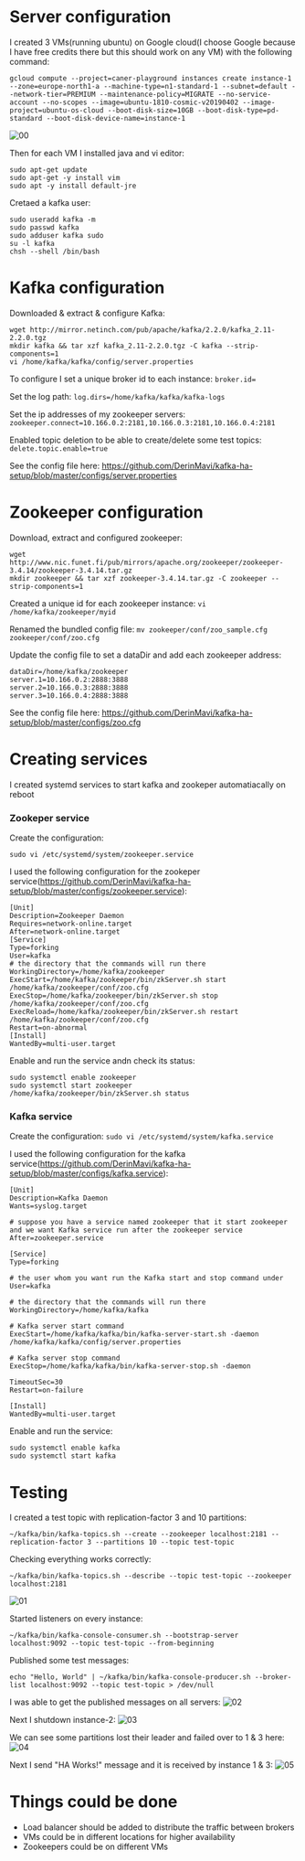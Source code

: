 # Server configuration
I created 3 VMs(running ubuntu) on Google cloud(I choose Google because I have free credits there but this should work on any VM) with the following command:

```
gcloud compute --project=caner-playground instances create instance-1 --zone=europe-north1-a --machine-type=n1-standard-1 --subnet=default --network-tier=PREMIUM --maintenance-policy=MIGRATE --no-service-account --no-scopes --image=ubuntu-1810-cosmic-v20190402 --image-project=ubuntu-os-cloud --boot-disk-size=10GB --boot-disk-type=pd-standard --boot-disk-device-name=instance-1
```
![00](https://github.com/DerinMavi/kafka-ha-setup/blob/master/images/00.png)

Then for each VM I installed java and vi editor:
```
sudo apt-get update
sudo apt-get -y install vim
sudo apt -y install default-jre
```

Cretaed a kafka user:
```
sudo useradd kafka -m
sudo passwd kafka
sudo adduser kafka sudo
su -l kafka
chsh --shell /bin/bash
```
# Kafka configuration
Downloaded & extract & configure Kafka:
```
wget http://mirror.netinch.com/pub/apache/kafka/2.2.0/kafka_2.11-2.2.0.tgz
mkdir kafka && tar xzf kafka_2.11-2.2.0.tgz -C kafka --strip-components=1
vi /home/kafka/kafka/config/server.properties
```
To configure I set a unique broker id to each instance:
`broker.id=`

Set the log path:
`log.dirs=/home/kafka/kafka/kafka-logs`

Set the ip addresses of my zookeeper servers:
`zookeeper.connect=10.166.0.2:2181,10.166.0.3:2181,10.166.0.4:2181`

Enabled topic deletion to be able to create/delete some test topics:
`delete.topic.enable=true`

See the config file here: https://github.com/DerinMavi/kafka-ha-setup/blob/master/configs/server.properties

# Zookeeper configuration
Download, extract and configured zookeeper:
```
wget http://www.nic.funet.fi/pub/mirrors/apache.org/zookeeper/zookeeper-3.4.14/zookeeper-3.4.14.tar.gz
mkdir zookeeper && tar xzf zookeeper-3.4.14.tar.gz -C zookeeper --strip-components=1
```
Created a unique id for each zookeeper instance:
`vi /home/kafka/zookeeper/myid`

Renamed the bundled config file:
`mv zookeeper/conf/zoo_sample.cfg zookeeper/conf/zoo.cfg`

Update the config file to set a dataDir and add each zookeeper address:
```
dataDir=/home/kafka/zookeeper
server.1=10.166.0.2:2888:3888
server.2=10.166.0.3:2888:3888
server.3=10.166.0.4:2888:3888
```
See the config file here: https://github.com/DerinMavi/kafka-ha-setup/blob/master/configs/zoo.cfg

# Creating services
I created systemd services to start kafka and zookeper automatiacally on reboot
### Zookeper service
Create the configuration:
```
sudo vi /etc/systemd/system/zookeeper.service
```

I used the following configuration for the zookeper service(https://github.com/DerinMavi/kafka-ha-setup/blob/master/configs/zookeeper.service):
```
[Unit]
Description=Zookeeper Daemon
Requires=network-online.target
After=network-online.target
[Service]
Type=forking
User=kafka
# the directory that the commands will run there   
WorkingDirectory=/home/kafka/zookeeper
ExecStart=/home/kafka/zookeeper/bin/zkServer.sh start /home/kafka/zookeeper/conf/zoo.cfg
ExecStop=/home/kafka/zookeeper/bin/zkServer.sh stop /home/kafka/zookeeper/conf/zoo.cfg
ExecReload=/home/kafka/zookeeper/bin/zkServer.sh restart /home/kafka/zookeeper/conf/zoo.cfg
Restart=on-abnormal
[Install]
WantedBy=multi-user.target
```

Enable and run the service andn check its status: 
```
sudo systemctl enable zookeeper
sudo systemctl start zookeeper
/home/kafka/zookeeper/bin/zkServer.sh status
```

### Kafka service
Create the configuration:
`sudo vi /etc/systemd/system/kafka.service`

I used the following configuration for the kafka service(https://github.com/DerinMavi/kafka-ha-setup/blob/master/configs/kafka.service):
```
[Unit]
Description=Kafka Daemon
Wants=syslog.target

# suppose you have a service named zookeeper that it start zookeeper and we want Kafka service run after the zookeeper service
After=zookeeper.service

[Service]    
Type=forking

# the user whom you want run the Kafka start and stop command under
User=kafka

# the directory that the commands will run there   
WorkingDirectory=/home/kafka/kafka 

# Kafka server start command
ExecStart=/home/kafka/kafka/bin/kafka-server-start.sh -daemon /home/kafka/kafka/config/server.properties

# Kafka server stop command
ExecStop=/home/kafka/kafka/bin/kafka-server-stop.sh -daemon

TimeoutSec=30
Restart=on-failure

[Install]
WantedBy=multi-user.target
```

Enable and run the service:
```
sudo systemctl enable kafka
sudo systemctl start kafka
```

# Testing
I created a test topic with replication-factor 3 and 10 partitions:
```
~/kafka/bin/kafka-topics.sh --create --zookeeper localhost:2181 --replication-factor 3 --partitions 10 --topic test-topic
```

Checking everything works correctly:
```
~/kafka/bin/kafka-topics.sh --describe --topic test-topic --zookeeper localhost:2181
```

![01](https://github.com/DerinMavi/kafka-ha-setup/blob/master/images/01.png)

Started listeners on every instance:
```
~/kafka/bin/kafka-console-consumer.sh --bootstrap-server localhost:9092 --topic test-topic --from-beginning
```

Published some test messages:
```
echo "Hello, World" | ~/kafka/bin/kafka-console-producer.sh --broker-list localhost:9092 --topic test-topic > /dev/null
```

I was able to get the published messages on all servers:
![02](https://github.com/DerinMavi/kafka-ha-setup/blob/master/images/02.png)


Next I shutdown instance-2:
![03](https://github.com/DerinMavi/kafka-ha-setup/blob/master/images/03.png)

We can see some partitions lost their leader and failed over to 1 & 3 here:
![04](https://github.com/DerinMavi/kafka-ha-setup/blob/master/images/04.png)

Next I send "HA Works!" message and it is received by instance 1 & 3:
![05](https://github.com/DerinMavi/kafka-ha-setup/blob/master/images/05.png)

# Things could be done
- Load balancer should be added to distribute the traffic between brokers
- VMs could be in different locations for higher availability
- Zookeepers could be on different VMs